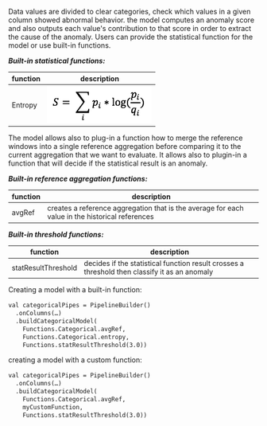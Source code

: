 Data values are divided to clear categories, check which values in a given column showed abnormal behavior. the model computes an anomaly score and also outputs each value's contribution to that score in order to extract the cause of the anomaly.
Users can provide the statistical function for the model or use built-in functions.

___Built-in statistical functions:___

|function|description|
|--------|-----------|
|Entropy|![sum](images/sumfn.png)|

The model allows also to plug-in a function how to merge the reference windows into a single reference aggregation before comparing it to the current aggregation that we want to evaluate. It allows also to plugin-in a function that will decide if the statistical result is an anomaly.

___Built-in reference aggregation functions:___

|function|description|
|--------|-----------|
|avgRef|creates a reference aggregation that is the average for each value in the historical references|

___Built-in threshold functions:___

|function|description|
|--------|-----------|
|statResultThreshold|decides if the statistical function result crosses a threshold then classify it as an anomaly|

Creating a model with a built-in function:

```
val categoricalPipes = PipelineBuilder()
  .onColumns(…)
  .buildCategoricalModel(
    Functions.Categorical.avgRef,
    Functions.Categorical.entropy,
    Functions.statResultThreshold(3.0))
```

creating a model with a custom function:

```
val categoricalPipes = PipelineBuilder()
  .onColumns(…)
  .buildCategoricalModel(
    Functions.Categorical.avgRef,
    myCustomFunction,
    Functions.statResultThreshold(3.0))
```
